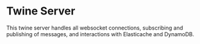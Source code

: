 # Twine Server

This twine server handles all websocket connections, subscribing and publishing of messages, and interactions with Elasticache and DynamoDB. 
